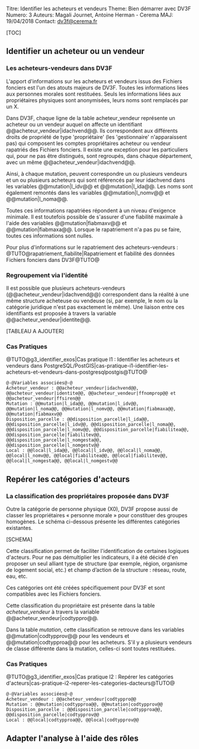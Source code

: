Titre: Identifier les acheteurs et vendeurs
Theme: Bien démarrer avec DV3F
Numero: 3 
Auteurs: Magali Journet, Antoine Herman - Cerema
MAJ: 19/04/2018
Contact: dv3f@cerema.fr

[TOC]

## Identifier un acheteur ou un vendeur

### Les acheteurs-vendeurs dans DV3F

L'apport d'informations sur les acheteurs et vendeurs issus des Fichiers fonciers est l'un des atouts majeurs de DV3F. Toutes les informations liées aux personnes morales sont restituées. Seuls les informations liées aux propriétaires physiques sont anonymisées, leurs noms sont remplacés par un X. 

Dans DV3F, chaque ligne de la table acheteur_vendeur représente un acheteur ou un vendeur auquel on affecte un identifiant @@acheteur_vendeur|idachvend@@.
Ils correspondent aux différents droits de propriété de type 'propriétaire' (les 'gestionnaire' n'apparaissent pas) qui composent les comptes propriétaires acheteur ou vendeur rapatriés des Fichiers fonciers. Il existe une exception pour les particuliers qui, pour ne pas être distingués, sont regroupés, dans chaque département, avec un même @@acheteur_vendeur|idachvend@@.

Ainsi, à chaque mutation, peuvent correspondre un ou plusieurs vendeurs et un ou plusieurs acheteurs qui sont référencés par leur idachvend dans les variables @@mutation|l_idv@@ et @@mutation|l_ida@@. Les noms sont également remontés dans les variables @@mutation|l_nomv@@ et @@mutation|l_noma@@.

Toutes ces informations rapatriées répondent à un niveau d'exigence minimale. Il est toutefois possible de s'assurer d'une fiabilité maximale à l'aide des variables @@mutation|fiabmaxv@@ et @@mutation|fiabmaxa@@. Lorsque le rapatriement n'a pas pu se faire, toutes ces informations sont nulles.

Pour plus d'informations sur le rapatriement des acheteurs-vendeurs : @TUTO@rapatriement_fiabilite|Rapatriement et fiabilité des données Fichiers fonciers dans DV3F@TUTO@

### Regroupement via l'identité

Il est possible que plusieurs acheteurs-vendeurs (@@acheteur_vendeur|idachvend@@) correspondent dans la réalité à une même structure acheteuse ou vendeuse (si, par exemple, le nom ou la catégorie juridique n'est pas exactement le même). Une liaison entre ces identifiants est proposée à travers la variable @@acheteur_vendeur|identite@@.

[TABLEAU A AJOUTER]

### Cas Pratiques

@TUTO@g3_identifier_exos|Cas pratique I1 : Identifier les acheteurs et vendeurs dans PostgreSQL/PostGIS|cas-pratique-i1-identifier-les-acheteurs-et-vendeurs-dans-postgresqlpostgis@TUTO@

```variables
@-@Variables associées@-@
Acheteur_vendeur : @@acheteur_vendeur|idachvend@@, @@acheteur_vendeur|identite@@, @@acheteur_vendeur|ffnomprop@@ et @@acheteur_vendeur|ffsiren@@
Mutation : @@mutation|l_ida@@, @@mutation|l_idv@@, @@mutation|l_noma@@, @@mutation|l_nomv@@, @@mutation|fiabmaxa@@, @@mutation|fiabmaxv@@
Disposition_parcelle : @@disposition_parcelle|l_ida@@, @@disposition_parcelle|l_idv@@, @@disposition_parcelle|l_noma@@, @@disposition_parcelle|l_nomv@@, @@disposition_parcelle|fiabilitea@@, @@disposition_parcelle|fiabilitev@@, @@disposition_parcelle|l_nomgesta@@, @@disposition_parcelle|l_nomgestv@@
Local : @@local|l_ida@@, @@local|l_idv@@, @@local|l_noma@@, @@local|l_nomv@@, @@local|fiabilitea@@, @@local|fiabilitev@@, @@local|l_nomgesta@@, @@local|l_nomgestv@@
``` 

## Repérer les catégories d'acteurs

### La classification des propriétaires proposée dans DV3F

Outre la catégorie de personne physique (X0), DV3F propose aussi de classer les propriétaires « personne morale » pour constituer des groupes homogènes. Le schéma ci-dessous présente les différentes catégories existantes. 

[SCHEMA]

Cette classification permet de faciliter l'identification de certaines logiques d'acteurs. Pour ne pas démultiplier les indicateurs, il a été décidé d'en proposer un seul alliant type de structure (par exemple, région, organisme de logement social, etc.) et champ d’action de la structure : réseau, route, eau, etc.

Ces catégories ont été créées spécifiquement pour DV3F et sont compatibles avec les Fichiers fonciers. 

Cette classification du propriétaire est présente dans la table _acheteur_vendeur_ à travers la variable @@acheteur_vendeur|codtyppro@@. 

Dans la table _mutation_, cette classification se retrouve dans les variables @@mutation|codtypprov@@ pour les vendeurs et @@mutation|codtypproa@@ pour les acheteurs. S'il y a plusieurs vendeurs de classe différente dans la mutation, celles-ci sont toutes restituées.


### Cas Pratiques

@TUTO@g3_identifier_exos|Cas pratique I2 : Repérer les catégories d'acteurs|cas-pratique-i2-reperer-les-categories-dacteurs@TUTO@

```variables
@-@Variables associées@-@
Acheteur_vendeur : @@acheteur_vendeur|codtyppro@@
Mutation : @@mutation|codtypproa@@, @@mutation|codtypprov@@
Disposition_parcelle : @@disposition_parcelle|codtypproa@@, @@disposition_parcelle|codtypprov@@
Local : @@local|codtypproa@@, @@local|codtypprov@@
```

## Adapter l'analyse à l'aide des rôles

###

###

